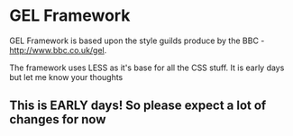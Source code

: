 # GEL Framework

GEL Framework is based upon the style guilds produce by the BBC - http://www.bbc.co.uk/gel. 

The framework uses LESS as it's base for all the CSS stuff. It is early days but let me know your thoughts

## This is EARLY days! So please expect a lot of changes for now